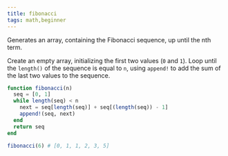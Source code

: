 ```yaml
---
title: fibonacci
tags: math,beginner
---
```


Generates an array, containing the Fibonacci sequence, up until the nth term.

Create an empty array, initializing the first two values (`0` and `1`).
Loop until the `length()` of the sequence is equal to `n`, using `append!` to add the sum of the last two values to the sequence.

```jl
function fibonacci(n)
  seq = [0, 1]
  while length(seq) < n
    next = seq[length(seq)] + seq[(length(seq)) - 1]
    append!(seq, next)
  end
  return seq
end 
```

```jl
fibonacci(6) # [0, 1, 1, 2, 3, 5]
```

